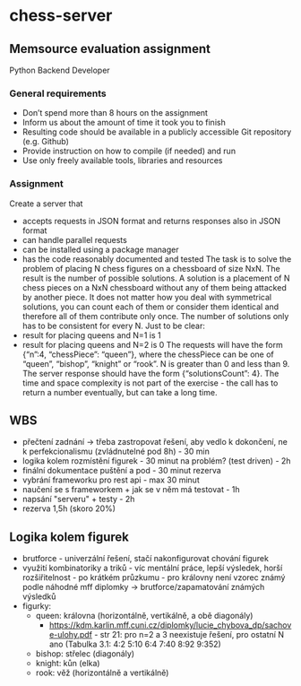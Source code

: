 # chess-server

## Memsource evaluation assignment

Python Backend Developer

### General requirements
- Don’t spend more than 8 hours on the assignment
- Inform us about the amount of time it took you to finish
- Resulting code should be available in a publicly accessible Git repository (e.g. Github)
- Provide instruction on how to compile (if needed) and run
- Use only freely available tools, libraries and resources

### Assignment
Create a server that
- accepts requests in JSON format and returns responses also in JSON format
- can handle parallel requests
- can be installed using a package manager
- has the code reasonably documented and tested
The task is to solve the problem of placing N chess figures on a chessboard of size NxN. The
result is the number of possible solutions. A solution is a placement of N chess pieces on a NxN
chessboard without any of them being attacked by another piece. It does not matter how you
deal with symmetrical solutions, you can count each of them or consider them identical and
therefore all of them contribute only once. The number of solutions only has to be consistent for
every N.
Just to be clear:
- result for placing queens and N=1 is 1
- result for placing queens and N=2 is 0
The requests will have the form {“n”:4, “chessPiece”: “queen”}, where the chessPiece can be
one of “queen”, “bishop”, “knight” or “rook”. N is greater than 0 and less than 9. The server
response should have the form {“solutionsCount”: 4}.
The time and space complexity is not part of the exercise - the call has to return a number
eventually, but can take a long time.


## WBS
- přečtení zadnání -> třeba zastropovat řešení, aby vedlo k dokončení, ne k perfekcionalismu (zvládnutelné pod 8h)  - 30 min
- logika kolem rozmístění figurek - 30 minut na problém? (test driven) - 2h
- finální dokumentace puštění a pod - 30 minut rezerva
- vybrání frameworku pro rest api - max 30 minut
- naučení se s frameworkem + jak se v něm má testovat - 1h
- napsání "serveru" + testy - 2h
- rezerva 1,5h (skoro 20%) 

## Logika kolem figurek 
- brutforce - univerzální řešení, stačí nakonfigurovat chování figurek
- využití kombinatoriky a triků - víc mentální práce, lepší výsledek, horší rozšiřitelnost - po krátkém průzkumu - pro královny není vzorec známý podle náhodné mff diplomky -> brutforce/zapamatování známých výsledků
- figurky: 
    - queen: královna (horizontálně, vertikálně, a obě diagonály)
        - https://kdm.karlin.mff.cuni.cz/diplomky/lucie_chybova_dp/sachove-ulohy.pdf - str 21: pro n=2 a 3 neexistuje řešení, pro ostatní N ano (Tabulka 3.1: 4:2 5:10 6:4 7:40 8:92 9:352)
    - bishop: střelec (diagonály)
    - knight: kůn (elka)
    - rook: věž (horizontálně a vertikálně)
    